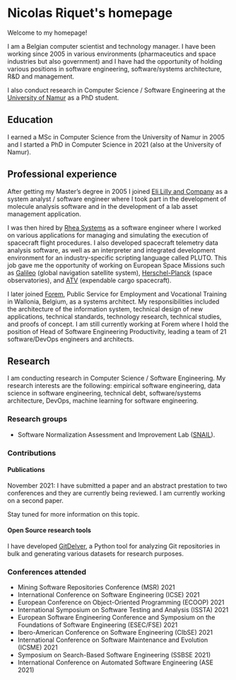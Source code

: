 <!-- Global site tag (gtag.js) - Google Analytics -->
<script async src="https://www.googletagmanager.com/gtag/js?id=UA-148953677-1"></script>
<script>
  window.dataLayer = window.dataLayer || [];
  function gtag(){dataLayer.push(arguments);}
  gtag('js', new Date());

  gtag('config', 'UA-148953677-1');
</script>

# Nicolas Riquet's homepage

Welcome to my homepage!

I am a Belgian computer scientist and technology manager. I have been working since 2005 in various environments (pharmaceutics and space industries but also government) and I have had the opportunity of holding various positions in software engineering, software/systems architecture, R&D and management.

I also conduct research in Computer Science / Software Engineering at the [University of Namur](https://www.unamur.be/en) as a PhD student.

## Education

I earned a MSc in Computer Science from the University of Namur in 2005 and I started a PhD in Computer Science in 2021 (also at the University of Namur).

## Professional experience

After getting my Master’s degree in 2005 I joined [Eli Lilly and Company](https://www.lilly.com/) as a system analyst / software engineer where I took part in the development of molecule analysis software and in the development of a lab asset management application.

I was then hired by [Rhea Systems](https://www.rheagroup.com/) as a software engineer where I worked on various applications for managing and simulating the execution of spacecraft flight procedures. I also developed spacecraft telemetry data analysis software, as well as an interpreter and integrated development environment for an industry-specific scripting language called PLUTO.  This job gave me the opportunity of working on European Space Missions such as [Galileo](https://www.esa.int/Applications/Navigation/Galileo/What_is_Galileo) (global navigation satellite system), [Herschel-Planck](https://www.esa.int/Science_Exploration/Space_Science/Herschel/ESA_to_launch_two_large_observatories_to_look_deep_into_space_and_time) (space observatories), and [ATV](https://www.esa.int/Science_Exploration/Human_and_Robotic_Exploration/ATV/Mission_concept_and_the_role_of_ATV) (expendable cargo spacecraft).

I later joined [Forem](https://www.leforem.be/what-can-le-forem-do-for-you.html), Public Service for Employment and Vocational Training in Wallonia, Belgium, as a systems architect. My responsibilities included the architecture of the information system, technical design of new applications, technical standards, technology research, technical studies, and proofs of concept. I am still currently working at Forem where I hold the position of Head of Software Engineering Productivity, leading a team of 21 software/DevOps engineers and architects.

## Research

I am conducting research in Computer Science / Software Engineering. My research interests are the following: empirical software engineering, data science in software engineering, technical debt, software/systems architecture, DevOps, machine learning for software engineering.

### Research groups

* Software Normalization Assessment and Improvement Lab ([SNAIL](https://snail.info.unamur.be)).

### Contributions

#### Publications

November 2021: I have submitted a paper and an abstract prestation to two conferences and they are currently being reviewed. I am currently working on a second paper.

Stay tuned for more information on this topic.

#### Open Source research tools

I have developed [GitDelver](https://github.com/nicolasriquet/GitDelver), a Python tool for analyzing Git repositories in bulk and generating various datasets for research purposes.

### Conferences attended

* Mining Software Repositories Conference (MSR) 2021
* International Conference on Software Engineering (ICSE) 2021
* European Conference on Object-Oriented Programming (ECOOP) 2021
* International Symposium on Software Testing and Analysis (ISSTA) 2021
* European Software Engineering Conference and Symposium on the Foundations of Software Engineering (ESEC/FSE) 2021
* Ibero-American Conference on Software Engineering (CIbSE) 2021
* International Conference on Software Maintenance and Evolution (ICSME) 2021
* Symposium on Search-Based Software Engineering (SSBSE 2021)
* International Conference on Automated Software Engineering (ASE 2021)